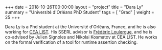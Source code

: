 +++
date = 2018-10-26T00:00:00
layout = "project"
title = "Dara Ly"
summary = "Université d'Orléans PhD Student"
tags = [ "Grad" ]
weight = 25
+++

Dara Ly is a Phd student at the Université d'Orléans, France, and he
is also working for [CEA LIST](http://www-list.cea.fr/en/).  His SSERL
advisor is [Frédéric Loulergue](https://frederic.loulergue.eu), and he
is co-advised by Julien Signoles and Nikolai Kosmatov at CEA LIST.  He
works on the formal verification of a tool for runtime assertion
checking.